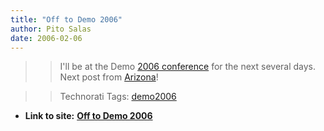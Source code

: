 ```yaml
---
title: "Off to Demo 2006"
author: Pito Salas
date: 2006-02-06
---
```



>>

>> I'll be at the Demo [2006
conference](<http://www.demo.com/conf/index.html>) for the next several days.
Next post from [Arizona](<http://www.cafepress.com/stickem/580649>)!

>>

>> Technorati Tags: [demo2006](<http://www.technorati.com/tag/demo2006>)


* **Link to site:** **[Off to Demo 2006](None)**
